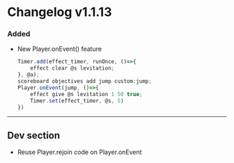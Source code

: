# Changelog v1.1.13

### Added
- New Player.onEvent() feature
    ```js
    Timer.add(effect_timer, runOnce, ()=>{
        effect clear @s levitation;
    }, @a);
    scoreboard objectives add jump custom:jump;
    Player.onEvent(jump, ()=>{
        effect give @s levitation 1 50 true;
        Timer.set(effect_timer, @s, 5)
    })
    ```
---

## Dev section

- Reuse Player.rejoin code on Player.onEvent